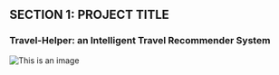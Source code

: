 ## SECTION 1: PROJECT TITLE
### Travel-Helper: an Intelligent Travel Recommender System
![This is an image](https://drive.google.com/file/d/1MLqHhSjV9sIJzxOa9UhzEyzecVfYcHVi/view?usp=sharing)
